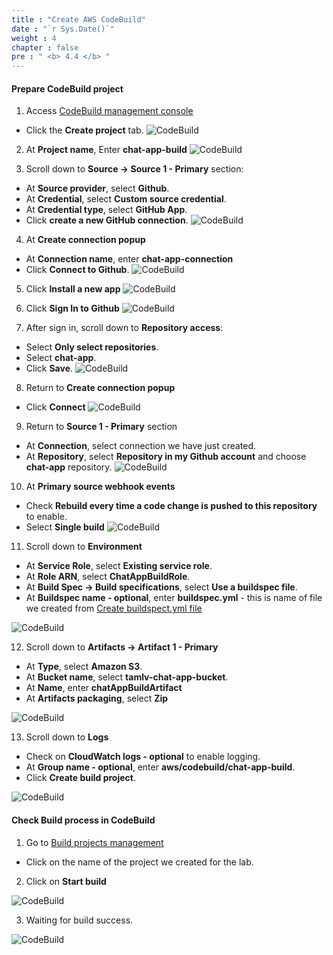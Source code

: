 ```yaml
---
title : "Create AWS CodeBuild"
date : "`r Sys.Date()`"
weight : 4
chapter : false
pre : " <b> 4.4 </b> "
---
```


#### Prepare CodeBuild project

1. Access [CodeBuild management console](https://eu-west-2.console.aws.amazon.com/codesuite/codebuild)
  + Click the **Create project** tab. 
![CodeBuild](https://tamlv.buzz/aws-workshop/images/4.pipeline/002-codebuild.png)

2. At **Project name**, Enter **chat-app-build**
![CodeBuild](https://tamlv.buzz/aws-workshop/images/4.pipeline/003-codebuild.png)

3. Scroll down to **Source -> Source 1 - Primary** section:
  + At **Source provider**, select **Github**.
  + At **Credential**, select **Custom source credential**.
  + At **Credential type**, select **GitHub App**.
  + Click **create a new GitHub connection**.
![CodeBuild](https://tamlv.buzz/aws-workshop/images/4.pipeline/004-codebuild.png)

4. At **Create connection popup**
  + At **Connection name**, enter **chat-app-connection**
  + Click **Connect to Github**.
![CodeBuild](https://tamlv.buzz/aws-workshop/images/4.pipeline/005-codebuild.png)

5. Click **Install a new app**
![CodeBuild](https://tamlv.buzz/aws-workshop/images/4.pipeline/006-codebuild.png)

6. Click **Sign In to Github**
![CodeBuild](https://tamlv.buzz/aws-workshop/images/4.pipeline/007-codebuild.png)

7. After sign in, scroll down to **Repository access**:
  + Select **Only select repositories**.
  + Select **chat-app**.
  + Click **Save**.
![CodeBuild](https://tamlv.buzz/aws-workshop/images/4.pipeline/008-codebuild.png)

8. Return to **Create connection popup**
  + Click **Connect**
![CodeBuild](https://tamlv.buzz/aws-workshop/images/4.pipeline/009-codebuild.png)

9. Return to **Source 1 - Primary** section
  + At **Connection**, select connection we have just created.
  + At **Repository**, select **Repository in my Github account** and choose **chat-app** repository.
![CodeBuild](https://tamlv.buzz/aws-workshop/images/4.pipeline/010-codebuild.png)

10. At **Primary source webhook events**
  + Check **Rebuild every time a code change is pushed to this repository** to enable.
  + Select **Single build**
![CodeBuild](https://tamlv.buzz/aws-workshop/images/4.pipeline/011-codebuild.png)

11. Scroll down to **Environment**
  + At **Service Role**, select **Existing service role**.
  + At **Role ARN**, select **ChatAppBuildRole**.
  + At **Build Spec -> Build specifications**, select **Use a buildspec file**.
  + At **Buildspec name - optional**, enter **buildspec.yml** - this is name of file we created from [Create buildspect.yml file](/4-CreatePipelineComponents/4.3-createbuildspecfile/)

![CodeBuild](https://tamlv.buzz/aws-workshop/images/4.pipeline/012-codebuild.png)

12. Scroll down to **Artifacts -> Artifact 1 - Primary**
  + At **Type**, select **Amazon S3**.
  + At **Bucket name**, select **tamlv-chat-app-bucket**.
  + At **Name**, enter **chatAppBuildArtifact**
  + At **Artifacts packaging**, select **Zip**

![CodeBuild](https://tamlv.buzz/aws-workshop/images/4.pipeline/013-codebuild.png)

13. Scroll down to **Logs**
  + Check on **CloudWatch logs - optional** to enable logging.
  + At **Group name - optional**, enter **aws/codebuild/chat-app-build**.
  + Click **Create build project**.

![CodeBuild](https://tamlv.buzz/aws-workshop/images/4.pipeline/014-codebuild.png)


#### Check **Build process** in **CodeBuild**

1. Go to [Build projects management](https://eu-west-2.console.aws.amazon.com/codesuite/codebuild/projects)
  + Click on the name of the project we created for the lab.

2. Click on **Start build**

![CodeBuild](https://tamlv.buzz/aws-workshop/images/4.pipeline/015-codebuild.png)

3. Waiting for build success.

![CodeBuild](https://tamlv.buzz/aws-workshop/images/4.pipeline/016-codebuild.png)